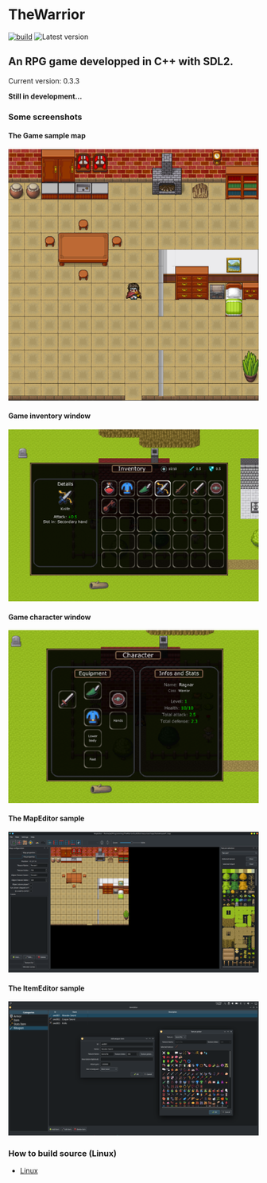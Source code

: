 # TheWarrior

[![build](https://github.com/jeremydumais/TheWarrior/actions/workflows/cmake.yml/badge.svg)](https://github.com/jeremydumais/TheWarrior/actions/workflows/cmake.yml)
![Latest version](https://img.shields.io/badge/latest_version-0.3.2-brightgreen)

## An RPG game developped in C++ with SDL2.

Current version: 0.3.3

**Still in development...**

### Some screenshots

#### The Game sample map
![Game Sample 1](https://raw.githubusercontent.com/jeremydumais/TheWarrior/medias/SampleMap1.png)

#### Game inventory window
![Game Sample 1](https://raw.githubusercontent.com/jeremydumais/TheWarrior/medias/GameInventoryWindow.png)

#### Game character window
![Game Sample 1](https://raw.githubusercontent.com/jeremydumais/TheWarrior/medias/GameCharacterWindow.png)


#### The MapEditor sample
![MapEditor Sample 1](https://raw.githubusercontent.com/jeremydumais/TheWarrior/medias/MapEditor1.png)

#### The ItemEditor sample
![ItemEditor Sample 1](https://raw.githubusercontent.com/jeremydumais/TheWarrior/medias/ItemEditor1.png)

### How to build source (Linux)

- [Linux](https://github.com/jeremydumais/TheWarrior/wiki/How-to-build-The-Warrior-from-source-in-Linux)
